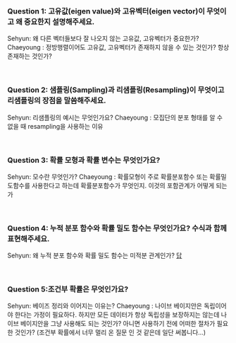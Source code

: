### Question 1: 고유값(eigen value)와 고유벡터(eigen vector)이 무엇이고 왜 중요한지 설명해주세요.

Sehyun: 왜 다른 벡터들보다 잘 나오지 않는 고유값, 고유벡터가 중요한가?
Chaeyoung : 정방행렬이어도 고유값, 고유벡터가 존재하지 않을 수 있는 것인가? 항상 존재하는 것인가?

<br>

### Question 2: 샘플링(Sampling)과 리샘플링(Resampling)이 무엇이고 리샘플링의 장점을 말씀해주세요.

Sehyun: 리샘플링의 예시는 무엇인가요?
Chaeyoung : 모집단의 분포 형태를 알 수 없을 때 resampling을 사용하는 이유

<br>
  
### Question 3: 확률 모형과 확률 변수는 무엇인가요?

Sehyun: 모수란 무엇인가?
Chaeyoung : 확률모형이 주로 확률분포함수 또는 확률밀도함수를 사용한다고 하는데 확률분포함수가 무엇인지. 이것의 포함관계가 어떻게 되는가

<br>

### Question 4: 누적 분포 함수와 확률 밀도 함수는 무엇인가요? 수식과 함께 표현해주세요.

Sehyun:  왜 누적 분포 함수와 확률 밀도 함수는 미적분 관계인가? [답](https://variety82p.tistory.com/entry/%EB%88%84%EC%A0%81%EB%B6%84%ED%8F%AC-%ED%95%A8%EC%88%98%EC%99%80-%ED%99%95%EB%A5%A0%EB%B0%80%EB%8F%84-%ED%95%A8%EC%88%98)

<br>

### Question 5:조건부 확률은 무엇인가요?

Sehyun: 베이즈 정리와 이어지는 이유는?
Chaeyoung : 나이브 베이지안은 독립이어야 한다는 가정이 필요하다. 하지만 모든 데이터가 항상 독립성을 보장하지는 않는데 나이브 베이지안을 그냥 사용해도 되는 것인가? 아니면 사용하기 전에 어떠한 절차가 필요한 것인가? (조건부 확률에서 너무 멀리 온 질문 인 것 같은데 일단 써봅니다...)
